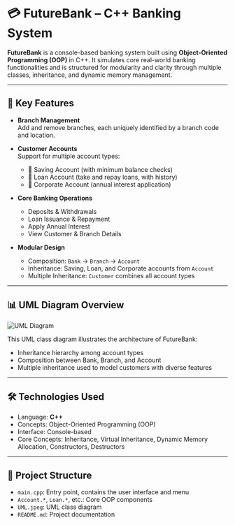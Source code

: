 # 💳 FutureBank – C++ Banking System

**FutureBank** is a console-based banking system built using **Object-Oriented Programming (OOP)** in C++. It simulates core real-world banking functionalities and is structured for modularity and clarity through multiple classes, inheritance, and dynamic memory management.

---

## 🏦 Key Features

- **Branch Management**  
  Add and remove branches, each uniquely identified by a branch code and location.

- **Customer Accounts**  
  Support for multiple account types:
  - 🔹 Saving Account (with minimum balance checks)
  - 🔹 Loan Account (take and repay loans, with history)
  - 🔹 Corporate Account (annual interest application)

- **Core Banking Operations**
  - Deposits & Withdrawals
  - Loan Issuance & Repayment
  - Apply Annual Interest
  - View Customer & Branch Details

- **Modular Design**
  - Composition: `Bank` → `Branch` → `Account`
  - Inheritance: Saving, Loan, and Corporate accounts from `Account`
  - Multiple Inheritance: `Customer` combines all account types

---

## 📊 UML Diagram Overview

![UML Diagram](UML_Diagram.jpeg)

This UML class diagram illustrates the architecture of FutureBank:
- Inheritance hierarchy among account types
- Composition between Bank, Branch, and Account
- Multiple inheritance used to model customers with diverse features

---

## 🛠 Technologies Used

- Language: **C++**
- Concepts: Object-Oriented Programming (OOP)
- Interface: Console-based
- Core Concepts: Inheritance, Virtual Inheritance, Dynamic Memory Allocation, Constructors, Destructors

---

## 📁 Project Structure
- `main.cpp`: Entry point, contains the user interface and menu
- `Account.*`, `Loan.*`, etc.: Core OOP components
- `UML.jpeg`: UML class diagram
- `README.md`: Project documentation
